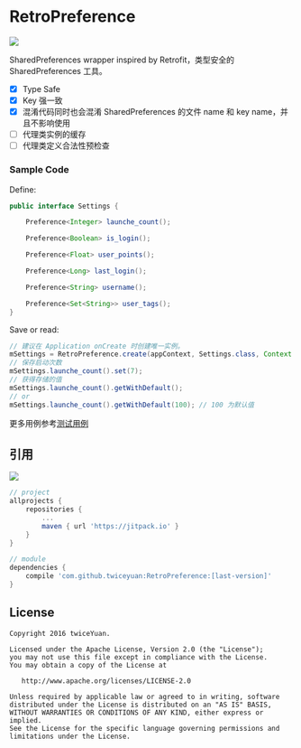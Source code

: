 # RetroPreference

[![](https://jitpack.io/v/twiceyuan/RetroPreference.svg)](https://jitpack.io/#twiceyuan/RetroPreference)


SharedPreferences wrapper inspired by Retrofit，类型安全的 SharedPreferences 工具。

* [x] Type Safe
* [x] Key 强一致
* [x] 混淆代码同时也会混淆 SharedPreferences 的文件 name 和 key name，并且不影响使用
* [ ] 代理类实例的缓存
* [ ] 代理类定义合法性预检查

### Sample Code

Define:

```java
public interface Settings {

    Preference<Integer> launche_count();

    Preference<Boolean> is_login();

    Preference<Float> user_points();

    Preference<Long> last_login();

    Preference<String> username();

    Preference<Set<String>> user_tags();
}
```

Save or read:

```java
// 建议在 Application onCreate 时创建唯一实例。
mSettings = RetroPreference.create(appContext, Settings.class, Context.MODE_PRIVATE);
// 保存启动次数
mSettings.launche_count().set(7);
// 获得存储的值
mSettings.launche_count().getWithDefault();
// or
mSettings.launche_count().getWithDefault(100); // 100 为默认值
```

更多用例参考[测试用例](https://github.com/twiceyuan/RetroPreference/tree/master/retropreference/src/androidTest/java/com/twiceyuan/retropreference)

## 引用

[![](https://jitpack.io/v/twiceyuan/RetroPreference.svg)](https://jitpack.io/#twiceyuan/RetroPreference)


```groovy
// project
allprojects {
    repositories {
        ...
        maven { url 'https://jitpack.io' }
    }
}

// module
dependencies {
    compile 'com.github.twiceyuan:RetroPreference:[last-version]'
}
```

## License

```
Copyright 2016 twiceYuan.

Licensed under the Apache License, Version 2.0 (the "License");
you may not use this file except in compliance with the License.
You may obtain a copy of the License at

   http://www.apache.org/licenses/LICENSE-2.0

Unless required by applicable law or agreed to in writing, software
distributed under the License is distributed on an "AS IS" BASIS,
WITHOUT WARRANTIES OR CONDITIONS OF ANY KIND, either express or implied.
See the License for the specific language governing permissions and
limitations under the License.
```

